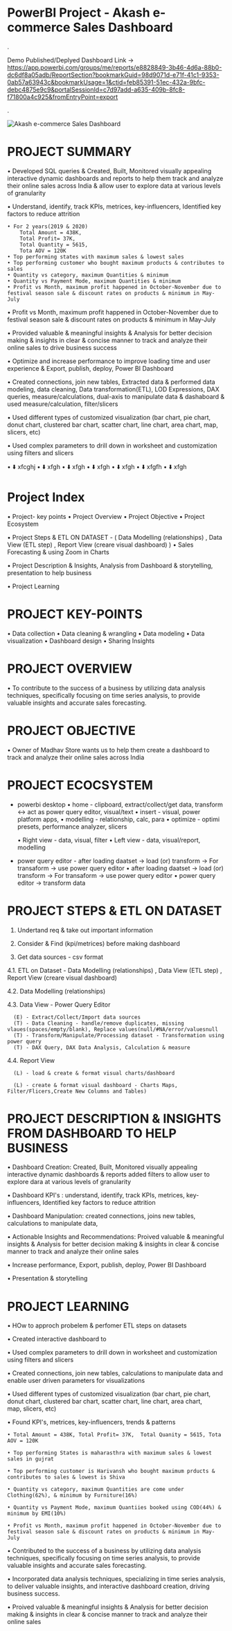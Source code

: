 # PowerBI Project - Akash e-commerce Sales Dashboard

.

Demo Published/Deplyed Dashboard Link -> https://app.powerbi.com/groups/me/reports/e8828849-3b46-4d6a-88b0-dc6df8a05adb/ReportSection?bookmarkGuid=98d9071d-e71f-41c1-9353-0ab57a63943c&bookmarkUsage=1&ctid=feb85391-51ec-432a-9bfc-debc4875e9c9&portalSessionId=c7d97add-a635-409b-8fc8-f71800a4c925&fromEntryPoint=export

.

![Akash e-commerce Sales Dashboard](https://github.com/akashkam559/PowerBI-Project---Akash-e-commerce-Sales-Dashboard/assets/41515202/c128338a-4e35-41fd-828a-7ffe36d77862)



# PROJECT SUMMARY

• Developed SQL queries & Created, Built, Monitored visually appealing interactive dynamic dashboards and reports to help them track and analyze their online sales across India & allow user to explore data at various levels of granularity 

• Understand, identify, track KPIs, metrices, key-influencers, Identified key factors to reduce attrition

	• For 2 years(2019 & 2020)
		Total Amount = 438K,
	 	Total Profit= 37K,  
		Total Quantity = 5615, 
		Tota AOV = 120K
	• Top performing states with maximum sales & lowest sales
	• Top performing customer who bought maximum products & contributes to sales
	• Quantity vs category, maximum Quantities & minimum 
	• Quantity vs Payment Mode, maximum Quantities & minimum 
	• Profit vs Month, maximum profit happened in October-November due to festival season sale & discount rates on products & minimum in May-July

• Profit vs Month, maximum profit happened in October-November due to festival season sale & discount rates on products & minimum in May-July

• Provided valuable & meaningful insights & Analysis for better decision making & insights in clear & concise manner to track and analyze their online sales to drive business success

• Optimize and increase performance to improve loading time and user experience & Export, publish, deploy, Power BI Dashboard

• Created connections, join new tables, Extracted data & performed data modeling, data cleaning, Data transformation(ETL), LOD Expressions, DAX queries, measure/calculations, dual-axis to manipulate data & dashaboard & used measure/calculation, filter/slicers

• Used different types of customized visualization (bar chart, pie chart, donut chart, clustered bar chart, scatter chart, line chart, area chart, map, slicers, etc)

• Used complex parameters to drill down in worksheet and customization using filters and slicers


• ⬇️ xfcghj
• ⬇️ xfgh
• ⬇️ xfgh
• ⬇️ xfgh
• ⬇️ xfgh
• ⬇️ xfgfh
• ⬇️ xfgh



# Project Index
• Project- key points
• Project Overview
• Project Objective
• Project Ecosystem

• Project Steps & ETL ON DATASET - ( Data Modelling (relationships) , Data View (ETL step) , Report View (creare visual dashboard) )
• Sales Forecasting & using Zoom in Charts

• Project Description & Insights, Analysis from Dashboard & storytelling, presentation to help business 

• Project Learning 


# PROJECT KEY-POINTS
• Data collection
• Data cleaning & wrangling
• Data modeling
• Data visualization
• Dashboard design
• Sharing Insights




# PROJECT OVERVIEW
• To contribute to the success of a business by utilizing data analysis techniques, specifically focusing on time series analysis, to provide valuable insights and accurate sales forecasting.




# PROJECT OBJECTIVE
• Owner of Madhav Store wants us to help them create a dashboard to track and analyze their online sales across India




# PROJECT ECOCSYSTEM
- powerbi desktop
  • home - clipboard, extract/collect/get data,   transform <-> act as power query editor,   visual/text
  • insert - visual, power platform apps, 
  • modelling - relationship, calc, para
  • optimize - optimi presets, performance analyzer, slicers

  • Right view - data, visual, filter
  • Left view - data, visual/report, modelling

- power query editor - after loading daatset -> load (or) transform -> For transaform -> use power query editor 
  • after loading daatset -> load (or) transform -> For transaform -> use power query editor 
  • power query editor -> transform data




# PROJECT STEPS & ETL ON DATASET
1. Undertand req & take out important information

2. Consider & Find (kpi/metrices) before making dashboard 

3. Get data sources - csv format

4.1. ETL on Dataset - Data Modelling (relationships) , Data View (ETL step) , Report View (creare visual dashboard)

4.2. Data Modelling (relationships)

4.3. Data View - Power Query Editor 

      (E) - Extract/Collect/Import data sources
      (T) - Data Cleaning - handle/remove duplicates, missing vlaues(spaces/empty/blank), Replace values(null/#NA/error/valuesnull
      (T) - Transform/Manipulate/Processing dataset - Transformation using power query 
      (T) - DAX Query, DAX Data Analysis, Calculation & measure
  
4.4. Report View 

      (L) - load & create & format visual charts/dashboard 
      
      (L) - create & format visual dashboard - Charts Maps, Filter/Flicers,Create New Columns and Tables)




# PROJECT DESCRIPTION & INSIGHTS FROM DASHBOARD TO HELP BUSINESS

• Dashboard Creation: Created, Built, Monitored visually appealing interactive dynamic dashboards & reports added filters to allow user to explore dara at various levels of granularity

• Dashboard KPI's : understand, identify, track KPIs, metrices, key-influencers, Identified key factors to reduce attrition

• Dashboard Manipulation: created connections, joins new tables, calculations to manipulate data, 

• Actionable Insights and Recommendations: Proived valuable & meaningful insights & Analysis for better decision making & insights in clear & concise manner to track and analyze their online sales 

• Increase performance, Export, publish, deploy, Power BI Dashboard

• Presentation & storytelling 




# PROJECT LEARNING

• HOw to approch probelem & perfomer ETL steps on datasets 

• Created interactive dashboard to 

• Used complex parameters to drill down in worksheet and customization using filters and slicers 

• Created connections, join new tables, calculations to manipulate data and enable user driven parameters for visualizations

• Used different types of customized visualization (bar chart, pie chart, donut chart, clustered bar chart, scatter chart, line chart, area chart, map, slicers, etc)



• Found KPI's, metrices, key-influencers, trends & patterns

	• Total Amount = 438K, Total Profit= 37K,  Total Quanity = 5615, Tota AOV = 120K
 
	• Top performing States is maharasthra with maximum sales & lowest sales in gujrat
 
	• Top performing customer is Harivansh who bought maximum prducts & contributes to sales & lowest is Shiva
 
	• Quantity vs category, maximum Quantities are come under Clothing(62%), & minimum by Furniture(16%)
 
	• Quantity vs Payment Mode, maximum Quantiies booked using COD(44%) & minimum by EMI(10%)
 
	• Profit vs Month, maximum profit happened in October-November due to festival season sale & discount rates on products & minimum in May-July
 
 

• Contributed to the success of a business by utilizing data analysis techniques, specifically focusing on time series analysis, to provide valuable insights and accurate sales forecasting.

• Incorporated data analysis techniques, specializing in time series analysis, to deliver valuable insights, and interactive dashboard creation, driving business success.

• Proived valuable & meaningful insights & Analysis for better decision making & insights in clear & concise manner to track and analyze their online sales 





























